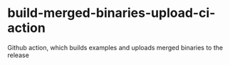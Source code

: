 # build-merged-binaries-upload-ci-action
Github action, which builds examples and uploads merged binaries to the release
